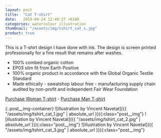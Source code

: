 ```yaml
---
layout: post
title:  "Cat T-shirt"
date:   2019-04-24 12:49:27 +0100
categories: watercolour illustration
thumbnail: "/assets/img/tshirt_cat_s.jpg"
product: true
---
```

This is a T-shirt design I have done with ink. The design is screen printed professionally for a fine result that remains after washes.

* 100% combed organic cotton
* EP03 slim fit from Earth Positive
* 100% organic product in accordance with the Global Organic Textile Standard
* Made ethically - sweatshop labour free - manufacturing supply chain audited by non-profit and independent Fair Wear Foundation

[Purchase Woman T-shirt](https://www.etsy.com/uk/listing/693645942/doodling-illustration-women-t-shirt?ref=shop_home_active_2&frs=1) - [Purchase Man T-shirt](https://www.etsy.com/uk/listing/693645942/doodling-illustration-women-t-shirt?ref=shop_home_active_2&frs=1)

{:.post__img-container}
  ![illustration by Vincent Navetat]({{ "/assets/img/tshirt_cat_1.jpg" | absolute_url }}){:class="post__img"}
  ![illustration by Vincent Navetat]({{ "/assets/img/tshirt_cat_2.jpg" | absolute_url }}){:class="post__img"}
  ![illustration by Vincent Navetat]({{ "/assets/img/tshirt_cat_3.jpg" | absolute_url }}){:class="post__img"}
